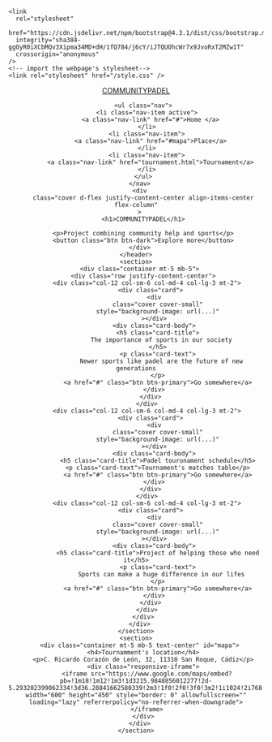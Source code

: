<html lang="en">
  <head>
    <title>COMMUNITYPADEL!</title>
    <meta charset="utf-8" />
    <meta http-equiv="X-UA-Compatible" content="IE=edge" />
    <meta name="viewport" content="width=device-width, initial-scale=1" />

    <link
      rel="stylesheet"
      href="https://cdn.jsdelivr.net/npm/bootstrap@4.3.1/dist/css/bootstrap.min.css"
      integrity="sha384-ggOyR0iXCbMQv3Xipma34MD+dH/1fQ784/j6cY/iJTQUOhcWr7x9JvoRxT2MZw1T"
      crossorigin="anonymous"
    />
    <!-- import the webpage's stylesheet-->
    <link rel="stylesheet" href="/style.css" />
  </head>
  <body>
    <header>
      <nav class="navbar navbar-expand-lg navbar-light bg-light">
        <a class="navbar-brand" href="#">COMMUNITYPADEL</a>

        <ul class="nav">
          <li class="nav-item active">
            <a class="nav-link" href="#">Home </a>
          </li>
          <li class="nav-item">
            <a class="nav-link" href="#mapa">Place</a>
          </li>
          <li class="nav-item">
            <a class="nav-link" href="tournament.html">Tournament</a>
          </li>
        </ul>
      </nav>
      <div
        class="cover d-flex justify-content-center align-items-center flex-column"
      >
        <h1>COMMUNITYPADEL</h1>

        <p>Project combining community help and sports</p>
        <button class="btn btn-dark">Explore more</button>
      </div>
    </header>
    <section>
      <div class="container mt-5 mb-5">
        <div class="row justify-content-center">
          <div class="col-12 col-sm-6 col-md-4 col-lg-3 mt-2">
            <div class="card">
              <div
                class="cover cover-small"
                style="background-image: url(...)"
              ></div>
              <div class="card-body">
                <h5 class="card-title">
                  The importance of sports in our society
                </h5>
                <p class="card-text">
                  Newer sports like padel are the future of new generations
                </p>
                <a href="#" class="btn btn-primary">Go somewhere</a>
              </div>
            </div>
          </div>
          <div class="col-12 col-sm-6 col-md-4 col-lg-3 mt-2">
            <div class="card">
              <div
                class="cover cover-small"
                style="background-image: url(...)"
              ></div>
              <div class="card-body">
                <h5 class="card-title">Padel touronament schedule</h5>
                <p class="card-text">Tournament's matches table</p>
                <a href="#" class="btn btn-primary">Go somewhere</a>
              </div>
            </div>
          </div>
          <div class="col-12 col-sm-6 col-md-4 col-lg-3 mt-2">
            <div class="card">
              <div
                class="cover cover-small"
                style="background-image: url(...)"
              ></div>
              <div class="card-body">
                <h5 class="card-title">Project of helping those who need it</h5>
                <p class="card-text">
                  Sports can make a huge difference in our lifes
                </p>
                <a href="#" class="btn btn-primary">Go somewhere</a>
              </div>
            </div>
          </div>
        </div>
      </div>
    </section>
    <section>
      <div class="container mt-5 mb-5 text-center" id="mapa">
        <h4>Tournamment's location</h4>
        <p>C. Ricardo Corazón de León, 32, 11310 San Roque, Cádiz</p>
        <div class="responsive-iframe">
          <iframe src="https://www.google.com/maps/embed?pb=!1m18!1m12!1m3!1d3215.9848856012277!2d-5.293202399062334!3d36.28841662580339!2m3!1f0!2f0!3f0!3m2!1i1024!2i768!4f13.1!3m3!1m2!1s0xd0cc492401d5f17%3A0xe77c5fdbeefaeab4!2sEL%20Polo%20Urbanizacion!5e0!3m2!1ses!2ses!4v1723996268337!5m2!1ses!2ses" width="600" height="450" style="border: 0" allowfullscreen="" loading="lazy" referrerpolicy="no-referrer-when-downgrade">
          </iframe>
        </div>
      </div>
    </section>
  </body>
</html>
